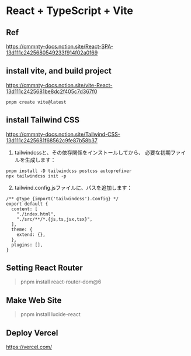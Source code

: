 # React + TypeScript + Vite

## Ref

https://cmmnty-docs.notion.site/React-SPA-13d111c2425680549233f914f02a0f69

## install vite, and build project

https://cmmnty-docs.notion.site/vite-React-13d111c2425681be8dc2f405c7d367f0

```
pnpm create vite@latest
```



## install Tailwind CSS

https://cmmnty-docs.notion.site/Tailwind-CSS-13d111c2425681f68562c9fe87b58b37

1. tailwindcssと、その依存関係をインストールしてから、
必要な初期ファイルを生成します：

```
pnpm install -D tailwindcss postcss autoprefixer
npx tailwindcss init -p
```

2. tailwind.config.jsファイルに、パスを追加します：

```
/** @type {import('tailwindcss').Config} */
export default {
  content: [
    "./index.html",
    "./src/**/*.{js,ts,jsx,tsx}",
  ],
  theme: {
    extend: {},
  },
  plugins: [],
}

```

## Setting React Router

> pnpm install react-router-dom@6

## Make Web Site

> pnpm install lucide-react

## Deploy Vercel
https://vercel.com/